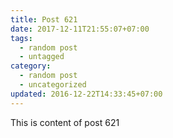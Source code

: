 ```yaml
---
title: Post 621
date: 2017-12-11T21:55:07+07:00
tags:
  - random post
  - untagged
category:
  - random post
  - uncategorized
updated: 2016-12-22T14:33:45+07:00
---
```

This is content of post 621